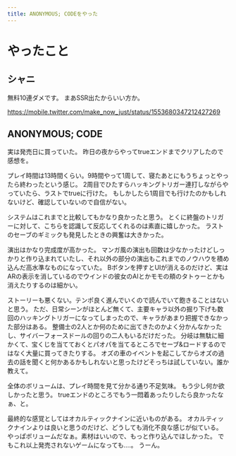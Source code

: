```yaml
---
title: ANONYMOUS; CODEをやった
---
```


# やったこと

## シャニ

無料10連ダメです。
まあSSR出たからいい方か。

<https://mobile.twitter.com/make_now_just/status/1553680347212427269>

## ANONYMOUS; CODE

実は発売日に買っていた。
昨日の夜からやってtrueエンドまでクリアしたので感想を。

プレイ時間は13時間くらい。9時間やって1周して、寝たあとにもうちょっとやったら終わったという感じ。
2周目でひたすらハッキングトリガー連打しながらやっていたら、ラストでtrueに行けた。
もしかしたら1周目でも行けたのかもしれないけど、確認していないので自信がない。

システムはこれまでと比較してもかなり良かったと思う。
とくに終盤のトリガーに対して、こちらを認識して反応してくれるのは素直に嬉しかった。
ラストのセーブのギミックも発見したときの興奮は大きかった。

演出はかなり完成度が高かった。
マンガ風の演出も回数は少なかったけどしっかりと作り込まれていたし、それ以外の部分の演出もこれまでのノウハウを積め込んだ高水準なものになっていた。
Bボタンを押すとUIが消えるのだけど、実はARの表示を消しているのでウインドの彼女のAIとかモモの頬のタトゥーとかも消えたりするのは細かい。

ストーリーも悪くない。テンポ良く進んでいくので読んでいて飽きることはないと思う。
ただ、日常シーンがほとんど無くて、主要キャラ以外の掘り下げも数回のハッキングトリガーになってしまったので、キャラがあまり把握できなかった部分はある。
整備士の2人とか何のために出てきたのかよく分かんなかったし、サイバーフォースドールの回りの二人もいるだけだった。
分岐は無駄に細かくて、宝くじを当てておくとパオパを当てるところでセーブ&ロードするのではなく大量に買ってきたりする。
オズの車のイベントを起こしてからオズの過去の話を聞くと何かあるかもしれないと思ったけどそっちは試していない。誰か教えて。

全体のボリュームは、プレイ時間を見て分かる通り不足気味。
もう少し何か欲しかったと思う。
trueエンドのところでもう一悶着あったりしたら良かったなぁ、と。

最終的な感覚としてはオカルティックナインに近いものがある。
オカルティックナインよりは良いと思うのだけど、どうしても消化不良な感じが似ている。
やっぱボリュームだなぁ。素材はいいので、もっと作り込んでほしかった。
でもこれ以上発売されないゲームになっても‥‥。
うーん。
